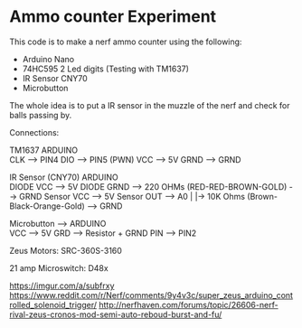 
# Ammo counter Experiment
This code is to make a nerf ammo counter using the following:
 - Arduino Nano
 - 74HC595 2 Led digits (Testing with TM1637)
 - IR Sensor CNY70
 - Microbutton
 
 The whole idea is to put a IR sensor in the muzzle of the nerf and check for  balls passing by.
 


Connections:

TM1637      ARDUINO    
    CLK  --> PIN4
    DIO  --> PIN5 (PWN)
    VCC  --> 5V
    GRND --> GRND

IR Sensor (CNY70) ARDUINO    
    DIODE VCC  --> 5V
    DIODE GRND --> 220 OHMs (RED-RED-BROWN-GOLD) --> GRND
    Sensor VCC --> 5V
    Sensor OUT --> A0
                    |
                    |-> 10K Ohms (Brown-Black-Orange-Gold) --> GRND   
    
Microbutton --> ARDUINO    
    VCC --> 5V
    GRD --> Resistor + GRND
    PIN --> PIN2
  
    
Zeus Motors: SRC-360S-3160

21 amp Microswitch: D48x

https://imgur.com/a/subfrxy
https://www.reddit.com/r/Nerf/comments/9y4v3c/super_zeus_arduino_controlled_solenoid_trigger/
http://nerfhaven.com/forums/topic/26606-nerf-rival-zeus-cronos-mod-semi-auto-reboud-burst-and-fu/


